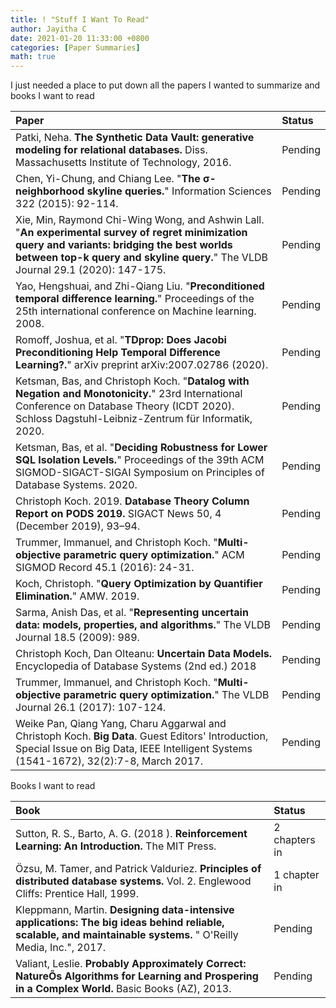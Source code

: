 ```yaml
---
title: ! "Stuff I Want To Read"
author: Jayitha C
date: 2021-01-20 11:33:00 +0800
categories: [Paper Summaries]
math: true
---
```


I just needed a place to put down all the papers I wanted to summarize and books I want to read

| Paper | Status |
|:---|:---|
|Patki, Neha. **The Synthetic Data Vault: generative modeling for relational databases.** Diss. Massachusetts Institute of Technology, 2016. | Pending |
| Chen, Yi-Chung, and Chiang Lee. "**The σ-neighborhood skyline queries.**" Information Sciences 322 (2015): 92-114. | Pending |
| Xie, Min, Raymond Chi-Wing Wong, and Ashwin Lall. "**An experimental survey of regret minimization query and variants: bridging the best worlds between top-k query and skyline query.**" The VLDB Journal 29.1 (2020): 147-175. | Pending |
| Yao, Hengshuai, and Zhi-Qiang Liu. "**Preconditioned temporal difference learning.**" Proceedings of the 25th international conference on Machine learning. 2008. | Pending |
| Romoff, Joshua, et al. "**TDprop: Does Jacobi Preconditioning Help Temporal Difference Learning?.**" arXiv preprint arXiv:2007.02786 (2020). | Pending |
| Ketsman, Bas, and Christoph Koch. "**Datalog with Negation and Monotonicity.**" 23rd International Conference on Database Theory (ICDT 2020). Schloss Dagstuhl-Leibniz-Zentrum für Informatik, 2020. | Pending |
| Ketsman, Bas, et al. "**Deciding Robustness for Lower SQL Isolation Levels.**" Proceedings of the 39th ACM SIGMOD-SIGACT-SIGAI Symposium on Principles of Database Systems. 2020. | Pending |
| Christoph Koch. 2019. **Database Theory Column Report on PODS 2019.** SIGACT News 50, 4 (December 2019), 93–94. | Pending |
| Trummer, Immanuel, and Christoph Koch. "**Multi-objective parametric query optimization.**" ACM SIGMOD Record 45.1 (2016): 24-31. | Pending |
| Koch, Christoph. "**Query Optimization by Quantifier Elimination.**" AMW. 2019. | Pending |
| Sarma, Anish Das, et al. "**Representing uncertain data: models, properties, and algorithms.**" The VLDB Journal 18.5 (2009): 989. | Pending |
| Christoph Koch, Dan Olteanu: **Uncertain Data Models.** Encyclopedia of Database Systems (2nd ed.) 2018 | Pending |
| Trummer, Immanuel, and Christoph Koch. "**Multi-objective parametric query optimization.**" The VLDB Journal 26.1 (2017): 107-124. | Pending |
| Weike Pan, Qiang Yang, Charu Aggarwal and Christoph Koch. **Big Data**. Guest Editors' Introduction, Special Issue on Big Data, IEEE Intelligent Systems (1541-1672), 32(2):7-8, March 2017. | Pending |


Books I want to read 

| Book | Status |
|:---|:---|
| Sutton, R. S., Barto, A. G. (2018 ). **Reinforcement Learning: An Introduction.** The MIT Press. | 2 chapters in |
| Özsu, M. Tamer, and Patrick Valduriez. **Principles of distributed database systems.** Vol. 2. Englewood Cliffs: Prentice Hall, 1999. | 1 chapter in |
| Kleppmann, Martin. **Designing data-intensive applications: The big ideas behind reliable, scalable, and maintainable systems.** " O'Reilly Media, Inc.", 2017. | Pending |
| Valiant, Leslie. **Probably Approximately Correct: NatureÕs Algorithms for Learning and Prospering in a Complex World.** Basic Books (AZ), 2013. | Pending |
